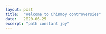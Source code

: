 ```yaml
---
layout: post
title:  "Welcome to Chinmoy controversies"
date:   2020-06-25
excerpt: "path constant joy"
---
```


